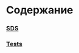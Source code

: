 # Содержание

### [SDS](SDS)
### [Tests](https://github.com/PhoeniX-art-lab/TRiTPO/tree/main/Tests)
